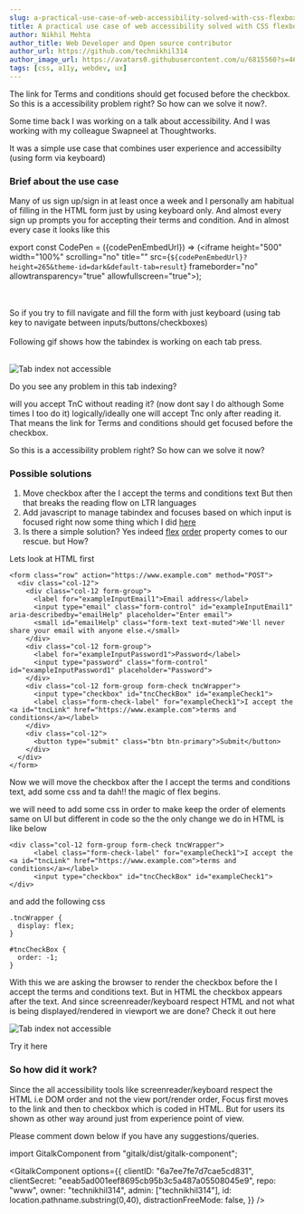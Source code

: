 ```yaml
---
slug: a-practical-use-case-of-web-accessibility-solved-with-css-flexbox
title: A practical use case of web accessibility solved with CSS flexbox
author: Nikhil Mehta
author_title: Web Developer and Open source contributor
author_url: https://github.com/technikhil314
author_image_url: https://avatars0.githubusercontent.com/u/6815560?s=460&u=9dfdf0cd916a97fc0f6b85ad9e6a55843c9ffe1b&v=4
tags: [css, a11y, webdev, ux]
---
```


The link for Terms and conditions should get focused before the checkbox.
So this is a accessibility problem right?
So how can we solve it now?.

<!--truncate-->

Some time back I was working on a talk about accessibility. And I was working with my colleague Swapneel at Thoughtworks.

It was a simple use case that combines user experience and accessibilty (using form via keyboard)

### Brief about the use case

Many of us sign up/sign in at least once a week and I personally am habitual of filling in the HTML form just by using keyboard only. And almost every sign up prompts you for accepting their terms and condition.
And in almost every case it looks like this

export const CodePen = ({codePenEmbedUrl}) => (<iframe height="500" width="100%" scrolling="no" title="" src={`${codePenEmbedUrl}?height=265&theme-id=dark&default-tab=result`} frameborder="no" allowtransparency="true" allowfullscreen="true"></iframe>);

<CodePen codePenEmbedUrl="https://codepen.io/nikhil-001mehta/embed/preview/RwrZyXz"></CodePen>

<br/>
<br/>
So if you try to fill navigate and fill the form with just keyboard (using tab key to navigate between inputs/buttons/checkboxes)
<br />
<br />
Following gif shows how the tabindex is working on each tab press.
<br />
<br />

![Tab index not accessible](https://res.cloudinary.com/practicaldev/image/fetch/s--2qq02BHT--/c_limit%2Cf_auto%2Cfl_progressive%2Cq_66%2Cw_880/https://dev-to-uploads.s3.amazonaws.com/i/xarwch61vqdtho2o3pwb.gif)

Do you see any problem in this tab indexing?

will you accept TnC without reading it? (now dont say I do although Some times I too do it) logically/ideally one will accept Tnc only after reading it. That means the link for Terms and conditions should get focused before the checkbox.

So this is a accessibility problem right?
So how can we solve it now?

### Possible solutions

<ol>
    <li>
        Move checkbox after the I accept the terms and conditions text But then that breaks the reading flow on LTR languages
    </li>
    <li>
        Add javascript to manage tabindex and focuses based on which input is focused right now some thing which I did <a href="https://codepen.io/nikhil-001mehta/pen/PoZKaBW">here</a>
    </li>
    <li>
        Is there a simple solution? Yes indeed <a href="https://css-tricks.com/snippets/css/a-guide-to-flexbox/">flex</a> <a href="https://developer.mozilla.org/en-US/docs/Web/CSS/order">order</a> property comes to our rescue. but How?
    </li>
</ol>

Lets look at HTML first

```
<form class="row" action="https://www.example.com" method="POST">
  <div class="col-12">
    <div class="col-12 form-group">
      <label for="exampleInputEmail1">Email address</label>
      <input type="email" class="form-control" id="exampleInputEmail1" aria-describedby="emailHelp" placeholder="Enter email">
      <small id="emailHelp" class="form-text text-muted">We'll never share your email with anyone else.</small>
    </div>
    <div class="col-12 form-group">
      <label for="exampleInputPassword1">Password</label>
      <input type="password" class="form-control" id="exampleInputPassword1" placeholder="Password">
    </div>
    <div class="col-12 form-group form-check tncWrapper">
      <input type="checkbox" id="tncCheckBox" id="exampleCheck1">
      <label class="form-check-label" for="exampleCheck1">I accept the <a id="tncLink" href="https://www.example.com">terms and conditions</a></label>
    </div>
    <div class="col-12">
      <button type="submit" class="btn btn-primary">Submit</button>
    </div>
  </div>
</form>
```

Now we will move the checkbox after the I accept the terms and conditions text, add some css and ta dah!! the magic of flex begins.

we will need to add some css in order to make keep the order of elements same on UI but different in code so the the only change we do in HTML is like below

```
<div class="col-12 form-group form-check tncWrapper">
      <label class="form-check-label" for="exampleCheck1">I accept the <a id="tncLink" href="https://www.example.com">terms and conditions</a></label>
      <input type="checkbox" id="tncCheckBox" id="exampleCheck1">
</div>
```

and add the following css

```
.tncWrapper {
  display: flex;
}

#tncCheckBox {
  order: -1;
}
```

With this we are asking the browser to render the checkbox before the I accept the terms and conditions text. But in HTML the checkbox appears after the text. And since screenreader/keyboard respect HTML and not what is being displayed/rendered in viewport we are done?
Check it out here

![Tab index not accessible](https://res.cloudinary.com/practicaldev/image/fetch/s--msiPBzcH--/c_limit%2Cf_auto%2Cfl_progressive%2Cq_66%2Cw_880/https://dev-to-uploads.s3.amazonaws.com/i/kg6qwt9rmcsqzydx1wls.gif)

Try it here

<CodePen codePenEmbedUrl="https://codepen.io/nikhil-001mehta/embed/preview/abdyKxg"></CodePen>

### So how did it work?

Since the all accessibility tools like screenreader/keyboard respect the HTML i.e DOM order and not the view port/render order, Focus first moves to the link and then to checkbox which is coded in HTML. But for users its shown as other way around just from experience point of view.

Please comment down below if you have any suggestions/queries.

import GitalkComponent from "gitalk/dist/gitalk-component";

<GitalkComponent
options={{
    clientID: "6a7ee7fe7d7cae5cd831",
    clientSecret: "eeab5ad001eef8695cb95b3c5a487a05508045e9",
    repo: "www",
    owner: "technikhil314",
    admin: ["technikhil314"],
    id: location.pathname.substring(0,40),
    distractionFreeMode: false,
  }}
/>
